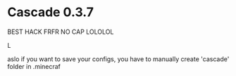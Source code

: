 # Cascade 0.3.7

BEST HACK FRFR NO CAP LOLOLOL

L 

aslo if you want to save your configs, you have to manually create 'cascade' folder in .minecraf
